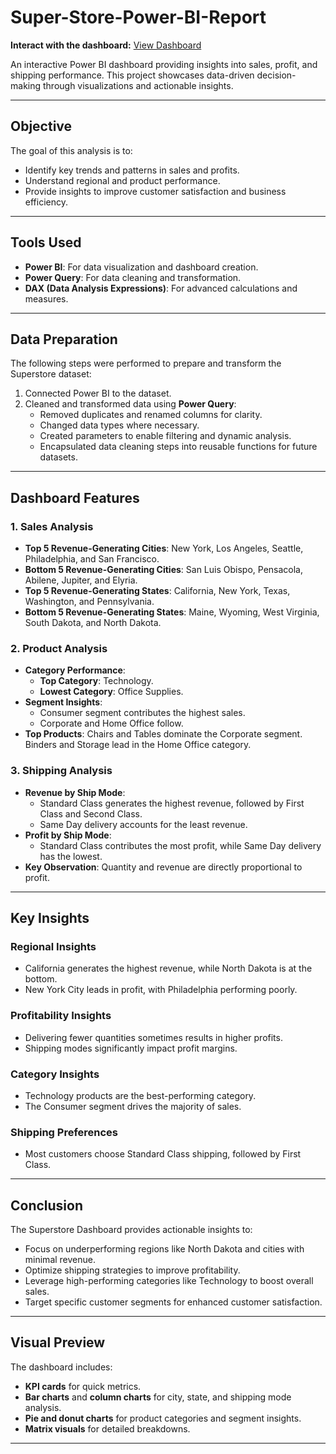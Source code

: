 # Super-Store-Power-BI-Report

**Interact with the dashboard:** [View Dashboard](https://app.powerbi.com/view?r=eyJrIjoiYTg5YjY2ODAtOThjYS00NzE3LWJjNzQtNjIxYjkzNDY0ZTcxIiwidCI6IjA1YTVjMTBmLTFiNGYtNDlkOS1hNjRhLTY1NjIwZjM0ZmUxMyJ9)

An interactive Power BI dashboard providing insights into sales, profit, and shipping performance. This project showcases data-driven decision-making through visualizations and actionable insights.

---

## Objective
The goal of this analysis is to:
- Identify key trends and patterns in sales and profits.
- Understand regional and product performance.
- Provide insights to improve customer satisfaction and business efficiency.

---

## Tools Used
- **Power BI**: For data visualization and dashboard creation.
- **Power Query**: For data cleaning and transformation.
- **DAX (Data Analysis Expressions)**: For advanced calculations and measures.

---

## Data Preparation
The following steps were performed to prepare and transform the Superstore dataset:
1. Connected Power BI to the dataset.
2. Cleaned and transformed data using **Power Query**:
   - Removed duplicates and renamed columns for clarity.
   - Changed data types where necessary.
   - Created parameters to enable filtering and dynamic analysis.
   - Encapsulated data cleaning steps into reusable functions for future datasets.

---

## Dashboard Features

### 1. **Sales Analysis**
- **Top 5 Revenue-Generating Cities**: New York, Los Angeles, Seattle, Philadelphia, and San Francisco.
- **Bottom 5 Revenue-Generating Cities**: San Luis Obispo, Pensacola, Abilene, Jupiter, and Elyria.
- **Top 5 Revenue-Generating States**: California, New York, Texas, Washington, and Pennsylvania.
- **Bottom 5 Revenue-Generating States**: Maine, Wyoming, West Virginia, South Dakota, and North Dakota.

### 2. **Product Analysis**
- **Category Performance**:
  - **Top Category**: Technology.
  - **Lowest Category**: Office Supplies.
- **Segment Insights**:
  - Consumer segment contributes the highest sales.
  - Corporate and Home Office follow.
- **Top Products**: Chairs and Tables dominate the Corporate segment. Binders and Storage lead in the Home Office category.

### 3. **Shipping Analysis**
- **Revenue by Ship Mode**:
  - Standard Class generates the highest revenue, followed by First Class and Second Class.
  - Same Day delivery accounts for the least revenue.
- **Profit by Ship Mode**:
  - Standard Class contributes the most profit, while Same Day delivery has the lowest.
- **Key Observation**: Quantity and revenue are directly proportional to profit.

---

## Key Insights

### **Regional Insights**
- California generates the highest revenue, while North Dakota is at the bottom.
- New York City leads in profit, with Philadelphia performing poorly.

### **Profitability Insights**
- Delivering fewer quantities sometimes results in higher profits.
- Shipping modes significantly impact profit margins.

### **Category Insights**
- Technology products are the best-performing category.
- The Consumer segment drives the majority of sales.

### **Shipping Preferences**
- Most customers choose Standard Class shipping, followed by First Class.

---

## Conclusion
The Superstore Dashboard provides actionable insights to:
- Focus on underperforming regions like North Dakota and cities with minimal revenue.
- Optimize shipping strategies to improve profitability.
- Leverage high-performing categories like Technology to boost overall sales.
- Target specific customer segments for enhanced customer satisfaction.

---

## Visual Preview
The dashboard includes:
- **KPI cards** for quick metrics.
- **Bar charts** and **column charts** for city, state, and shipping mode analysis.
- **Pie and donut charts** for product categories and segment insights.
- **Matrix visuals** for detailed breakdowns.

---
